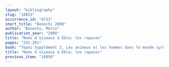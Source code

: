 ```yaml
---
layout: "bibliography"
slug: "18853"
occurrence_id: "4723"
short_title: "Bonechi 2000"
author: "Bonechi, Marco"
publication_year: "2000"
title: "Noms d´oiseaux à Ébla: les rapaces"
pages: "251-281"
book: "Topoi Supplément 2, Les animaux et les hommes dans le monde syro-mésopotamien aux époques historiques (Lyon)"
title: "Noms d´oiseaux à Ébla: les rapaces"
previous_item: "18856"
---
```

